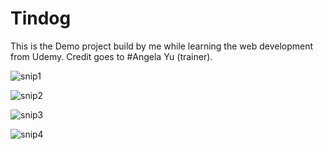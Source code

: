 # Tindog

This is the Demo project build by me while learning the web development from Udemy. Credit goes to #Angela Yu (trainer).

![snip1](https://user-images.githubusercontent.com/60043659/201033544-596c5c8b-d5db-4e46-a52e-1d7f8771aff3.PNG)

![snip2](https://user-images.githubusercontent.com/60043659/201033556-75c39376-812f-4a09-becf-677642593a7b.PNG)

![snip3](https://user-images.githubusercontent.com/60043659/201033562-a15009a6-61b9-4c54-889c-f952a34a22a4.PNG)

![snip4](https://user-images.githubusercontent.com/60043659/201033572-ff04fe25-2eb8-45bf-a57f-7b92cdae27d3.PNG)
